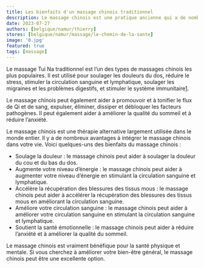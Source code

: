 ```yaml
---
title: Les bienfaits d'un massage chinois traditionnel
description: Le massage chinois est une pratique ancienne qui a de nombreux bienfaits pour la santé physique et mentale. 
date: 2023-07-27
authors: [belgique/namur/thierry]
stores: [belgique/namur/massage/le-chemin-de-la-sante]
image: '0.jpg'
featured: true
tags: [massage]
---
```

Le massage Tui Na traditionnel est l’un des types de massages chinois les plus populaires. Il est utilisé pour soulager les douleurs du dos, réduire le stress, stimuler la circulation sanguine et lymphatique, soulager les migraines et les problèmes digestifs, et stimuler le système immunitaire[1](https://bing.com/search?q=massages+chinois+bienfaits+pour+la+santé).

Le massage chinois peut également aider à promouvoir et à tonifier le flux de Qi et de sang, expulser, éliminer, dissiper et débloquer les facteurs pathogènes. Il peut également aider à améliorer la qualité du sommeil et à réduire l’anxiété.

Le massage chinois est une thérapie alternative largement utilisée dans le monde entier. Il y a de nombreux avantages à intégrer le massage chinois dans votre vie. Voici quelques-uns des bienfaits du massage chinois :

- Soulage la douleur : le massage chinois peut aider à soulager la douleur du cou et du bas du dos.
- Augmente votre niveau d’énergie : le massage chinois peut aider à augmenter votre niveau d’énergie en stimulant la circulation sanguine et lymphatique.
- Accélère la récupération des blessures des tissus mous : le massage chinois peut aider à accélérer la récupération des blessures des tissus mous en améliorant la circulation sanguine.
- Améliore votre circulation sanguine : le massage chinois peut aider à améliorer votre circulation sanguine en stimulant la circulation sanguine et lymphatique.
- Soutient la santé émotionnelle : le massage chinois peut aider à réduire l’anxiété et à améliorer la qualité du sommeil.

Le massage chinois est vraiment bénéfique pour la santé physique et mentale. Si vous cherchez à améliorer votre bien-être général, le massage chinois peut être une excellente option.